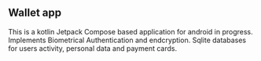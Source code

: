 ## Wallet app

This is a kotlin Jetpack Compose based application for android in progress.
Implements Biometrical Authentication and endcryption. Sqlite databases for users activity, personal data and payment cards.


